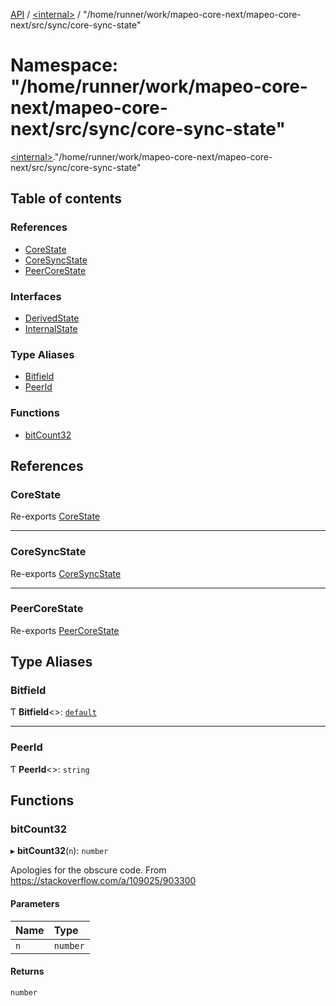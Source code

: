 [API](../README.md) / [\<internal\>](internal_.md) / "/home/runner/work/mapeo-core-next/mapeo-core-next/src/sync/core-sync-state"

# Namespace: "/home/runner/work/mapeo-core-next/mapeo-core-next/src/sync/core-sync-state"

[\<internal\>](internal_.md)."/home/runner/work/mapeo-core-next/mapeo-core-next/src/sync/core-sync-state"

## Table of contents

### References

- [CoreState](internal_.__home_runner_work_mapeo_core_next_mapeo_core_next_src_sync_core_sync_state_.md#corestate)
- [CoreSyncState](internal_.__home_runner_work_mapeo_core_next_mapeo_core_next_src_sync_core_sync_state_.md#coresyncstate)
- [PeerCoreState](internal_.__home_runner_work_mapeo_core_next_mapeo_core_next_src_sync_core_sync_state_.md#peercorestate)

### Interfaces

- [DerivedState](../interfaces/internal_.__home_runner_work_mapeo_core_next_mapeo_core_next_src_sync_core_sync_state_.DerivedState.md)
- [InternalState](../interfaces/internal_.__home_runner_work_mapeo_core_next_mapeo_core_next_src_sync_core_sync_state_.InternalState.md)

### Type Aliases

- [Bitfield](internal_.__home_runner_work_mapeo_core_next_mapeo_core_next_src_sync_core_sync_state_.md#bitfield)
- [PeerId](internal_.__home_runner_work_mapeo_core_next_mapeo_core_next_src_sync_core_sync_state_.md#peerid)

### Functions

- [bitCount32](internal_.__home_runner_work_mapeo_core_next_mapeo_core_next_src_sync_core_sync_state_.md#bitcount32)

## References

### CoreState

Re-exports [CoreState](../interfaces/internal_.CoreState.md)

___

### CoreSyncState

Re-exports [CoreSyncState](../classes/internal_.CoreSyncState.md)

___

### PeerCoreState

Re-exports [PeerCoreState](internal_.md#peercorestate)

## Type Aliases

### Bitfield

Ƭ **Bitfield**\<\>: [`default`](../classes/internal_.default-2.md)

___

### PeerId

Ƭ **PeerId**\<\>: `string`

## Functions

### bitCount32

▸ **bitCount32**(`n`): `number`

Apologies for the obscure code. From
https://stackoverflow.com/a/109025/903300

#### Parameters

| Name | Type |
| :------ | :------ |
| `n` | `number` |

#### Returns

`number`
